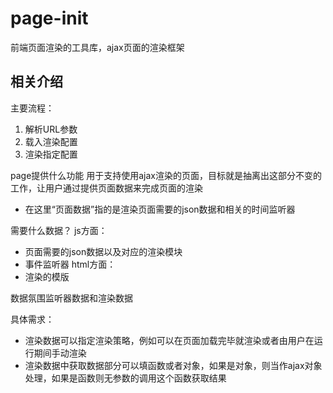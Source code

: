 # page-init
前端页面渲染的工具库，ajax页面的渲染框架

## 相关介绍

主要流程：

1. 解析URL参数
2. 载入渲染配置
3. 渲染指定配置

page提供什么功能
用于支持使用ajax渲染的页面，目标就是抽离出这部分不变的工作，让用户通过提供页面数据来完成页面的渲染
* 在这里“页面数据”指的是渲染页面需要的json数据和相关的时间监听器

需要什么数据？
js方面：
* 页面需要的json数据以及对应的渲染模块
* 事件监听器
html方面：
* 渲染的模版

数据氛围监听器数据和渲染数据

具体需求：
* 渲染数据可以指定渲染策略，例如可以在页面加载完毕就渲染或者由用户在运行期间手动渲染
* 渲染数据中获取数据部分可以填函数或者对象，如果是对象，则当作ajax对象处理，如果是函数则无参数的调用这个函数获取结果
